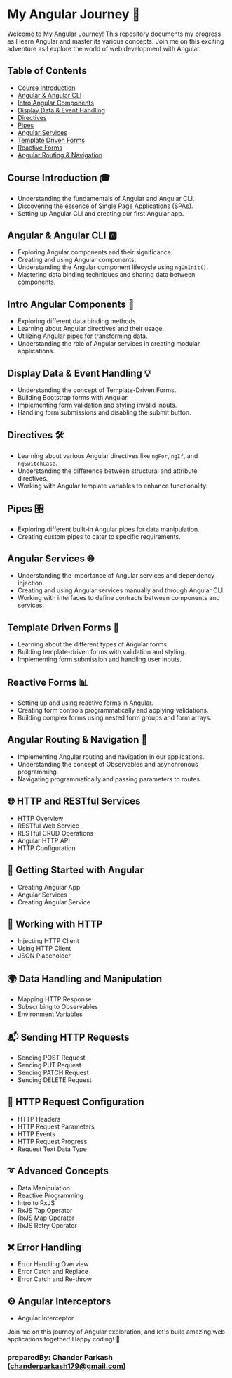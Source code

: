 # My Angular Journey 🚀

Welcome to My Angular Journey! This repository documents my progress as I learn Angular and master its various concepts. Join me on this exciting adventure as I explore the world of web development with Angular.

## Table of Contents

- [Course Introduction](#course-introduction)
- [Angular & Angular CLI](#angular--angular-cli)
- [Intro Angular Components](#intro-angular-components)
- [Display Data & Event Handling](#display-data--event-handling)
- [Directives](#directives)
- [Pipes](#pipes)
- [Angular Services](#angular-services)
- [Template Driven Forms](#template-driven-forms)
- [Reactive Forms](#reactive-forms)
- [Angular Routing & Navigation](#angular-routing--navigation)

## Course Introduction 🎓

- Understanding the fundamentals of Angular and Angular CLI.
- Discovering the essence of Single Page Applications (SPAs).
- Setting up Angular CLI and creating our first Angular app.

## Angular & Angular CLI 🅰️

- Exploring Angular components and their significance.
- Creating and using Angular components.
- Understanding the Angular component lifecycle using `ngOnInit()`.
- Mastering data binding techniques and sharing data between components.

## Intro Angular Components 🧩

- Exploring different data binding methods.
- Learning about Angular directives and their usage.
- Utilizing Angular pipes for transforming data.
- Understanding the role of Angular services in creating modular applications.

## Display Data & Event Handling 💡

- Understanding the concept of Template-Driven Forms.
- Building Bootstrap forms with Angular.
- Implementing form validation and styling invalid inputs.
- Handling form submissions and disabling the submit button.

## Directives 🛠️

- Learning about various Angular directives like `ngFor`, `ngIf`, and `ngSwitchCase`.
- Understanding the difference between structural and attribute directives.
- Working with Angular template variables to enhance functionality.

## Pipes 🎛️

- Exploring different built-in Angular pipes for data manipulation.
- Creating custom pipes to cater to specific requirements.

## Angular Services 🌐

- Understanding the importance of Angular services and dependency injection.
- Creating and using Angular services manually and through Angular CLI.
- Working with interfaces to define contracts between components and services.

## Template Driven Forms 📝

- Learning about the different types of Angular forms.
- Building template-driven forms with validation and styling.
- Implementing form submission and handling user inputs.

## Reactive Forms 📊

- Setting up and using reactive forms in Angular.
- Creating form controls programmatically and applying validations.
- Building complex forms using nested form groups and form arrays.

## Angular Routing & Navigation 🚦

- Implementing Angular routing and navigation in our applications.
- Understanding the concept of Observables and asynchronous programming.
- Navigating programmatically and passing parameters to routes.

## 🌐 HTTP and RESTful Services

- HTTP Overview
- RESTful Web Service
- RESTful CRUD Operations
- Angular HTTP API
- HTTP Configuration

## 🚀 Getting Started with Angular

- Creating Angular App
- Angular Services
- Creating Angular Service

## 🔗 Working with HTTP

- Injecting HTTP Client
- Using HTTP Client
- JSON Placeholder

## 🌍 Data Handling and Manipulation

- Mapping HTTP Response
- Subscribing to Observables
- Environment Variables

## 📬 Sending HTTP Requests

- Sending POST Request
- Sending PUT Request
- Sending PATCH Request
- Sending DELETE Request

## 📝 HTTP Request Configuration

- HTTP Headers
- HTTP Request Parameters
- HTTP Events
- HTTP Request Progress
- Request Text Data Type

## ➰ Advanced Concepts

- Data Manipulation
- Reactive Programming
- Intro to RxJS
- RxJS Tap Operator
- RxJS Map Operator
- RxJS Retry Operator

## ❌ Error Handling

- Error Handling Overview
- Error Catch and Replace
- Error Catch and Re-throw

## ⚙️ Angular Interceptors

- Angular Interceptor

Join me on this journey of Angular exploration, and let's build amazing web applications together! Happy coding! 🚀

### preparedBy: Chander Parkash (chanderparkash179@gmail.com)
